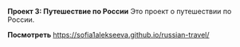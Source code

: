  **Проект 3: Путешествие по России**
Это проект о путешествии по России.

**Посмотреть**
https://sofia1alekseeva.github.io/russian-travel/

